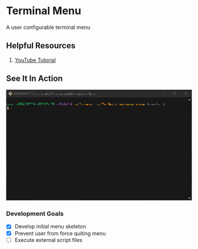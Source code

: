 # Terminal Menu
A user configurable terminal menu

## Helpful Resources
1. [YouTube Tutorial](https://bit.ly/3g18O4T)

## See It In Action
![](terminalMenu.gif)

### Development Goals
- [x] Develop initial menu skeleton
- [x] Prevent user from force quiting menu
- [ ] Execute external script files